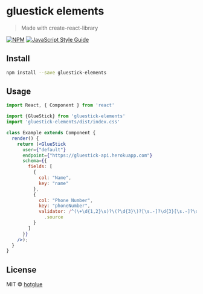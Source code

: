 # gluestick elements

> Made with create-react-library

[![NPM](https://img.shields.io/npm/v/gluestick-elements.svg)](https://www.npmjs.com/package/gluestick-elements) [![JavaScript Style Guide](https://img.shields.io/badge/code_style-standard-brightgreen.svg)](https://standardjs.com)

## Install

```bash
npm install --save gluestick-elements
```

## Usage

```jsx
import React, { Component } from 'react'

import {GlueStick} from 'gluestick-elements'
import 'gluestick-elements/dist/index.css'

class Example extends Component {
  render() {
    return (<GlueStick
      user={"default"}
      endpoint={"https://gluestick-api.herokuapp.com"}
      schema={{
        fields: [
          {
            col: "Name",
            key: "name"
          },
          {
            col: "Phone Number",
            key: "phoneNumber",
            validator: /^(\+\d{1,2}\s)?\(?\d{3}\)?[\s.-]?\d{3}[\s.-]?\d{4}$/
              .source
          }
        ]
      }}
    />);
  }
}
```

## License

MIT © [hotglue](https://github.com/hotgluexyz)
